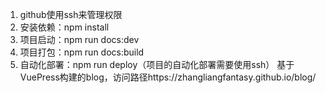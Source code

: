 1. github使用ssh来管理权限
2. 安装依赖：npm install
3. 项目启动：npm run docs:dev
4. 项目打包：npm run docs:build
5. 自动化部署：npm run deploy（项目的自动化部署需要使用ssh）
基于VuePress构建的blog，访问路径https://zhangliangfantasy.github.io/blog/
